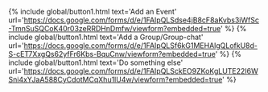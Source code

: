 {% include global/button1.html text='Add an Event' url='https://docs.google.com/forms/d/e/1FAIpQLSdse4jB8cF8aKvbs3iWfSc-TmnSuSQCoK40r03zeRRDHnDmfw/viewform?embedded=true' %}
{% include global/button1.html text='Add a Group/Group-chat' url='https://docs.google.com/forms/d/e/1FAIpQLSf6kG1MEHAlgQLofkU8d-S-cET7XxgQs62yfFr6Kbs-BquCnw/viewform?embedded=true' %}
{% include global/button1.html text='Do something else' url='https://docs.google.com/forms/d/e/1FAIpQLSckEO9ZKoKgLUTE22I6WSni4xYJaA588CyCdotMCqXhu1lU4w/viewform?embedded=true' %}